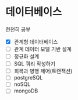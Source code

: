 # 데이터베이스

천천히 공부

- [x] 관계형 데이터베이스
- [ ] 관계 데이터 모델 기반 설계
- [ ] 정규화 설계 
- [ ] SQL 쿼리 작성하기
- [ ] 회복과 병행 제어(트랜잭션)
- [ ] postgreSQL
- [ ] noSQL
- [ ] mongoDB 
